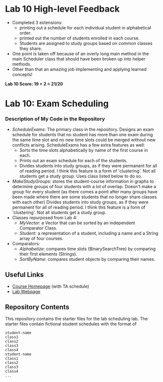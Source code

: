 # Lab 10 High-level Feedback
 * Completed 3 extensions:
   * printing out a schedule for each individual student in alphabetical order.
   * printed out the number of students enrolled in each course.
   * Students are assigned to study groups based on common classes they share.
 * One point is taken off because of an overly long main method in the main Scheduler class that should have been broken up into helper methods.
 * Other than that an amazing job implementing and applying learned concepts!

__Lab 10 Score: 19 + 2 = 21/20__



# Lab 10: Exam Scheduling

### Description of My Code in the Repository
- *ScheduleExams*: The primary class in the repository. Designs an exam schedule for students that no student has more than one exam during the same time slot and no new time slots could be merged without new conflicts arising. ScheduleExams has a few extra features as well:
  - Sorts the time slots alphabetically by name of the first course in each.
  - Prints out an exam schedule for each of the students.
  - Divides students into study groups, as if they were permanent for all of reading period. I think this feature is a form of 'clustering'. Not all students get a study group. Uses class listed below to do so.
- *MakeStudyGroups*: stores the student-course information in graphs to determine groups of four students with a lot of overlap. Doesn't make a group for every student (as there comes a point after many groups have been made where there are some students that no longer share classes with each other)
Divides students into study groups, as if they were permanent for all of reading period. I think this feature is a form of 'clustering'. Not all students get a study group.
- Classes repurposed from Lab 4:
  - *MyVector*: a Vector that can be sorted by an independent Comparator Class.
  - *Student*: a representation of a student, including a name and a String array of four courses.
- Comparators:
  - *Alphabetize*: compares time slots (BinarySearchTree<String>) by comparing their first elements (Strings).
  - *SortByName*: compares student objects by comparing their names.

## Useful Links
 * [Course Homepage](http://cs.williams.edu/~cs136/index.html) (with TA schedule)
 * [Lab Webpage](http://cs.williams.edu/~cs136/labs/exam-scheduling.html)


## Repository Contents
This repository contains the starter files for the lab scheduling lab.
The starter files contain fictional student schedules with the format of
```
student-name
class1
class2
class3
class4
student-name
class1
class2
class3
class4
...
```
